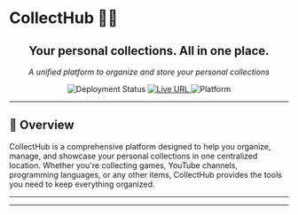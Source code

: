 # CollectHub 🎒📃

<div align="center">
  <h2>Your personal collections. All in one place.</h2>
  <p><em>A unified platform to organize and store your personal collections</em></p>
  
![Deployment Status](https://img.shields.io/badge/Status-Deployment-green?style=for-the-badge)
<a href="https://collecthub.vercel.app/" target="_blank">
  <img src="https://img.shields.io/badge/Live%20URL-https%3A%2F%2Fcollecthub.vercel.app-blue?style=for-the-badge" alt="Live URL">
</a>
![Platform](https://img.shields.io/badge/Platform-Web-green?style=for-the-badge)

</div>




---

## 🚀 Overview

CollectHub is a comprehensive platform designed to help you organize, manage, and showcase your personal collections in one centralized location. Whether you're collecting games, YouTube channels, programming languages, or any other items, CollectHub provides the tools you need to keep everything organized.

---
---
